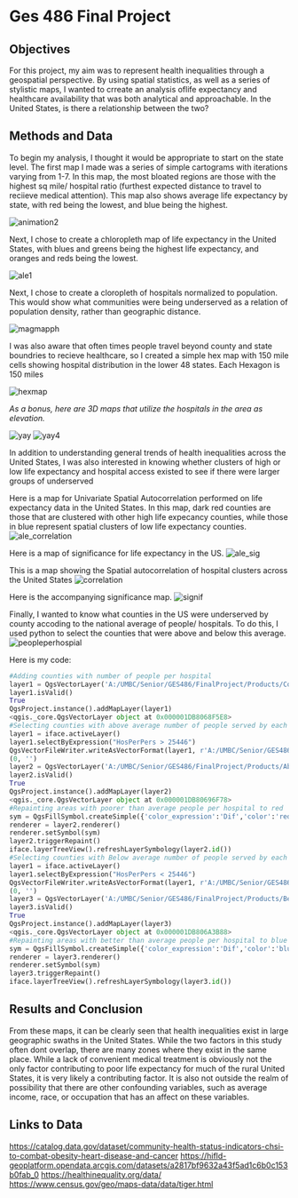 # Ges 486 Final Project

## Objectives

For this project, my aim was to represent health inequalities through a geospatial perspective. By using spatial statistics, as well as a series of stylistic maps, I wanted to crreate an analysis oflife expectancy and healthcare availability that was both analytical and approachable. In the United States, is there a relationship between the two?

## Methods and Data

To begin my analysis, I thought it would be appropriate to start on the state level. The first map I made was a series of simple cartograms with iterations varying from 1-7. In this map, the most bloated regions are those with the highest sq mile/ hospital ratio (furthest expected distance to travel to reciieve medical attention). This map also shows average life expectancy by state, with red being the lowest, and blue being the highest.

![animation2](https://user-images.githubusercontent.com/42807663/50254806-81080700-03bd-11e9-9b8d-f47b52f18508.gif)

Next, I chose  to create a chloropleth map of life expectancy in the United States, with blues and greens being the highest life expectancy, and oranges and reds being the lowest.

![ale1](https://user-images.githubusercontent.com/42807663/50254795-78afcc00-03bd-11e9-8363-c34df0c7175c.jpg)

Next, I chose to create a cloropleth of hospitals normalized to population. This would show what communities were being underserved as a relation of population density, rather than geographic distance.

![magmapph](https://user-images.githubusercontent.com/42807663/50255390-a85fd380-03bf-11e9-86fc-76fba8493e7b.jpg)

I was also aware that often times people travel beyond county and state boundries to recieve healthcare, so I created a simple hex map with 150 mile cells showing hospital distribution in the lower 48 states. Each Hexagon is 150 miles

![hexmap](https://user-images.githubusercontent.com/42807663/50255386-a433b600-03bf-11e9-8073-67d4ebf6d768.jpg)

*As a bonus, here are 3D maps that utilize the hospitals in the area as elevation.*

![yay](https://user-images.githubusercontent.com/42807663/50265505-f7bcf880-03ed-11e9-80ea-05e392fb45f7.png)
![yay4](https://user-images.githubusercontent.com/42807663/50265506-f7bcf880-03ed-11e9-9084-8b922bdf6b5d.png)

In addition to understanding general trends of health inequalities across the United States, I was also interested in knowing whether clusters of high or low life expectancy and hospital access existed to see if there were larger groups of underserved 

Here is a map for Univariate Spatial Autocorrelation performed on life expectancy data in the United States. In this map, dark red counties are those that are clustered with other high life expecancy counties, while those in blue represent spatial clusters of low life expectancy counties.
![ale_correlation](https://user-images.githubusercontent.com/42807663/50254845-9f6e0280-03bd-11e9-911f-c5b0e6d6068a.png)

Here is a map of significance for life expectancy in the US.
![ale_sig](https://user-images.githubusercontent.com/42807663/50257184-23c58300-03c8-11e9-8f5a-47820e0cb0d0.png)

This is a map showing the Spatial autocorrelation of hospital clusters across the United States
![correlation](https://user-images.githubusercontent.com/42807663/50254866-b280d280-03bd-11e9-810e-60f697edfd5a.png)

Here is the accompanying significance map.
![signif](https://user-images.githubusercontent.com/42807663/50257186-258f4680-03c8-11e9-84a5-991fff0c336a.png)

Finally, I wanted to know what counties in the US were underserved by county accoding to the national average of people/ hospitals. To do this, I used python to select the counties that were above and below this average.
![peopleperhospial](https://user-images.githubusercontent.com/42807663/50255402-b57cc280-03bf-11e9-8f90-a92d508bb989.jpg)

Here is my code:

```python
#Adding counties with number of people per hospital
layer1 = QgsVectorLayer('A:/UMBC/Senior/GES486/FinalProject/Products/CountiesHOSPERPERS.shp','county','ogr')
layer1.isValid()
True
QgsProject.instance().addMapLayer(layer1)
<qgis._core.QgsVectorLayer object at 0x000001DB8068F5E8>
#Selecting counties with above average number of people served by each hospital
layer1 = iface.activeLayer()
layer1.selectByExpression("HosPerPers > 25446")
QgsVectorFileWriter.writeAsVectorFormat(layer1, r'A:/UMBC/Senior/GES486/FinalProject/Products/AboveAvPPH.gpkg', 'utf-8', layer1.crs(),'GPKG', True)
(0, '')
layer2 = QgsVectorLayer('A:/UMBC/Senior/GES486/FinalProject/Products/AboveAvPPH.gpkg','AbovAvPPH','ogr')
layer2.isValid()
True
QgsProject.instance().addMapLayer(layer2)
<qgis._core.QgsVectorLayer object at 0x000001DB80696F78>
#Repainting areas with poorer than average people per hospital to red
sym = QgsFillSymbol.createSimple({'color_expression':'Dif','color':'red'})
renderer = layer2.renderer()
renderer.setSymbol(sym)
layer2.triggerRepaint()
iface.layerTreeView().refreshLayerSymbology(layer2.id())
#Selecting counties with Below average number of people served by each hospital
layer1 = iface.activeLayer()
layer1.selectByExpression("HosPerPers < 25446")
QgsVectorFileWriter.writeAsVectorFormat(layer1, r'A:/UMBC/Senior/GES486/FinalProject/Products/BelowAvPPH.gpkg', 'utf-8', layer1.crs(),'GPKG', True)
(0, '')
layer3 = QgsVectorLayer('A:/UMBC/Senior/GES486/FinalProject/Products/BelowAvPPH.gpkg','AbovAvPPH','ogr')
layer3.isValid()
True
QgsProject.instance().addMapLayer(layer3)
<qgis._core.QgsVectorLayer object at 0x000001DB806A3B88>
#Repainting areas with better than average people per hospital to blue
sym = QgsFillSymbol.createSimple({'color_expression':'Dif','color':'blue'})
renderer = layer3.renderer()
renderer.setSymbol(sym)
layer3.triggerRepaint()
iface.layerTreeView().refreshLayerSymbology(layer3.id())
```

## Results and Conclusion

From these maps, it can be clearly seen that health inequalities exist in large geographic swaths in the United States. While the two factors in this study often dont overlap, there are many zones where they exist in the same place. While a lack of convenient medical treatment is obviously not the only factor contributing to poor life expectancy for much of the rural United States, it is very likely a contributing factor. It is also not outside the realm of possibility that there are other confounding variables, such as average income, race, or occupation that has an affect on  these variables.

## Links to Data
https://catalog.data.gov/dataset/community-health-status-indicators-chsi-to-combat-obesity-heart-disease-and-cancer
https://hifld-geoplatform.opendata.arcgis.com/datasets/a2817bf9632a43f5ad1c6b0c153b0fab_0
https://healthinequality.org/data/
https://www.census.gov/geo/maps-data/data/tiger.html
